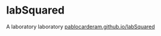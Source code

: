 # labSquared
A laboratory laboratory [pablocarderam.github.io/labSquared](https://pablocarderam.github.io/labSquared)
